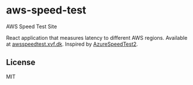 # aws-speed-test
AWS Speed Test Site

React application that measures latency to different AWS regions. Available at [awsspeedtest.xvf.dk](http://awsspeedtest.xvf.dk). Inspired by [AzureSpeedTest2](https://github.com/richorama/AzureSpeedTest2).

## License
MIT